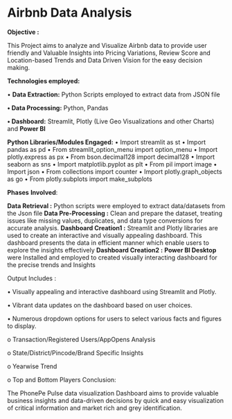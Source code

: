 # Airbnb Data Analysis

**Objective :**

This Project aims to analyze and Visualize Airbnb data to provide user friendly and Valuable Insights into Pricing Variations, Review Score and Location-based Trends and Data Driven Vision for the easy decision making. 

**Technologies employed:**

•	**Data Extraction:** Python Scripts employed to extract data from JSON file

**•	Data Processing:** Python, Pandas

**•	Dashboard:** Streamlit, Plotly (Live Geo Visualizations and other Charts) and **Power BI**

**Python Libraries/Modules Engaged:**
•	Import streamlit as st
•	Import pandas as pd
•	From streamlit_option_menu import option_menu
•	Import plotly.express as px
•	From bson.decimal128 import decimal128
•	Import seaborn as sns
•	Import matplotlib.pyplot as plt
•	From pil import image
•	Import json
•	From collections import counter
•	Import plotly.graph_objects as go
•	From plotly.subplots import make_subplots

**Phases** **Involved**:

**Data Retrieval :** Python scripts were employed to extract data/datasets from the Json file
**Data Pre-Processing :** Clean and prepare the dataset, treating issues like missing values, duplicates, and data type conversions for accurate analysis.
**Dashboard Creation1 :** Streamlit and Plotly libraries are used to create an interactive and visually appealing dashboard. This dashboard presents the data in efficient manner which enable users to explore the insights effectively
**Dashboard Creation2 :** **Power BI Desktop** were Installed and employed to created visually interacting dashboard for the precise trends and Insights


Output Includes :

• Visually appealing and interactive dashboard using Streamlit and Plotly.

• Vibrant data updates on the dashboard based on user choices.

• Numerous dropdown options for users to select various facts and figures to display.

  o	Transaction/Registered Users/AppOpens Analysis
  
  o	State/District/Pincode/Brand Specific Insights
  
  o	Yearwise Trend
  
  o	Top and Bottom Players
Conclusion:

The PhonePe Pulse data visualization Dashboard aims to provide valuable business insights and data-driven decisions by quick and easy visualization of critical information and market rich and grey identification.
